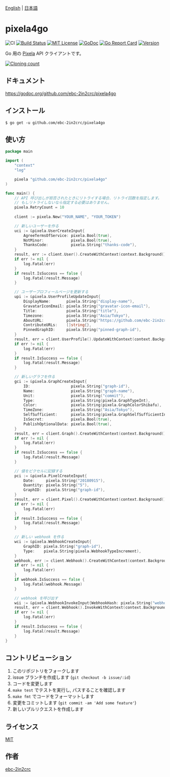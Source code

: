 [English](README.md) | [日本語](README_ja.md)

# pixela4go

![CI](https://github.com/ebc-2in2crc/pixela4go/actions/workflows/pr.yml/badge.svg)
[![Build Status](https://travis-ci.com/ebc-2in2crc/pixela4go.svg?branch=master)](https://travis-ci.com/ebc-2in2crc/pixela4go)
[![MIT License](http://img.shields.io/badge/license-MIT-blue.svg?style=flat)](LICENSE)
[![GoDoc](https://godoc.org/github.com/ebc-2in2crc/pixela4go?status.svg)](https://pkg.go.dev/github.com/ebc-2in2crc/pixela4go)
[![Go Report Card](https://goreportcard.com/badge/github.com/ebc-2in2crc/pixela4go)](https://goreportcard.com/report/github.com/ebc-2in2crc/pixela4go)
[![Version](https://img.shields.io/github/release/ebc-2in2crc/pixela4go.svg?label=version)](https://img.shields.io/github/release/ebc-2in2crc/pixela4go.svg?label=version)

Go 用の [Pixela](https://pixe.la/) API クライアントです。

[![Cloning count](https://pixe.la/v1/users/ebc-2in2crc/graphs/pixela4go-clone)](https://pixe.la/v1/users/ebc-2in2crc/graphs/pixela4go-clone.html)

## ドキュメント

https://godoc.org/github.com/ebc-2in2crc/pixela4go

## インストール

```
$ go get -u github.com/ebc-2in2crc/pixela4go
```

## 使い方

```go
package main

import (
	"context"
	"log"

	pixela "github.com/ebc-2in2crc/pixela4go"
)

func main() {
	// API 呼び出しが拒否されたときにリトライする場合、リトライ回数を指定します。
	// もしリトライしないなら指定する必要はありません。
	pixela.RetryCount = 10
	
	client := pixela.New("YOUR_NAME", "YOUR_TOKEN")

	// 新しいユーザーを作る
	uci := &pixela.UserCreateInput{
		AgreeTermsOfService: pixela.Bool(true),
		NotMinor:            pixela.Bool(true),
		ThanksCode:          pixela.String("thanks-code"),
	}
	result, err := client.User().CreateWithContext(context.Background(), uci)
	if err != nil {
		log.Fatal(err)
	}
	if result.IsSuccess == false {
		log.Fatal(result.Message)
	}

	// ユーザープロフィールページを更新する
	upi := &pixela.UserProfileUpdateInput{
		DisplayName:       pixela.String("display-name"),
		GravatarIconEmail: pixela.String("gravatar-icon-email"),
		Title:             pixela.String("title"),
		Timezone:          pixela.String("Asia/Tokyo"),
		AboutURL:          pixela.String("https://github.com/ebc-2in2crc"),
		ContributeURLs:    []string{},
		PinnedGraphID:     pixela.String("pinned-graph-id"),
	}
	result, err = client.UserProfile().UpdateWithContext(context.Background(), upi)
	if err != nil {
		log.Fatal(err)
	}
	if result.IsSuccess == false {
		log.Fatal(result.Message)
	}

	// 新しいグラフを作る
	gci := &pixela.GraphCreateInput{
		ID:                  pixela.String("graph-id"),
		Name:                pixela.String("graph-name"),
		Unit:                pixela.String("commit"),
		Type:                pixela.String(pixela.GraphTypeInt),
		Color:               pixela.String(pixela.GraphColorShibafu),
		TimeZone:            pixela.String("Asia/Tokyo"),
		SelfSufficient:      pixela.String(pixela.GraphSelfSufficientIncrement),
		IsSecret:            pixela.Bool(true),
		PublishOptionalData: pixela.Bool(true),
	}
	result, err = client.Graph().CreateWithContext(context.Background(), gci)
	if err != nil {
		log.Fatal(err)
	}
	if result.IsSuccess == false {
		log.Fatal(result.Message)
	}

	// 値をピクセルに記録する
	pci := &pixela.PixelCreateInput{
		Date:     pixela.String("20180915"),
		Quantity: pixela.String("5"),
		GraphID:  pixela.String("graph-id"),
	}
	result, err = client.Pixel().CreateWithContext(context.Background(), pci)
	if err != nil {
		log.Fatal(err)
	}
	if result.IsSuccess == false {
		log.Fatal(result.Message)
	}

	// 新しい webhook を作る
	wci := &pixela.WebhookCreateInput{
		GraphID: pixela.String("graph-id"),
		Type:    pixela.String(pixela.WebhookTypeIncrement),
	}
	webhook, err := client.Webhook().CreateWithContext(context.Background(), wci)
	if err != nil {
		log.Fatal(err)
	}
	if webhook.IsSuccess == false {
		log.Fatal(webhook.Message)
	}

	// webhook を呼び出す
	wii := &pixela.WebhookInvokeInput{WebhookHash: pixela.String("webhook-hash")}
	result, err = client.Webhook().InvokeWithContext(context.Background(), wii)
	if err != nil {
		log.Fatal(err)
	}
	if result.IsSuccess == false {
		log.Fatal(result.Message)
	}
}
```

## コントリビューション

1. このリポジトリをフォークします
2. issue ブランチを作成します (`git checkout -b issue/:id`)
3. コードを変更します
4. `make test` でテストを実行し, パスすることを確認します
5. `make fmt` でコードをフォーマットします
6. 変更をコミットします (`git commit -am 'Add some feature'`)
7. 新しいプルリクエストを作成します

## ライセンス

[MIT](https://github.com/ebc-2in2crc/pixela4go/blob/master/LICENSE)

## 作者

[ebc-2in2crc](https://github.com/ebc-2in2crc)

